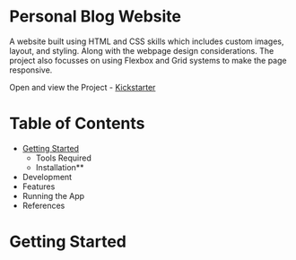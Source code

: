 # Personal Blog Website
A website built using HTML and CSS skills which includes custom images, layout, and styling. Along with the webpage design considerations. The project also focusses on using Flexbox and Grid systems to make the page responsive.

Open and view the Project - [Kickstarter](https://bit.ly/ShreyaBlog)

# Table of Contents
* [Getting Started](#Getting-Started)
  + Tools Required
  + Installation**
* Development
* Features
* Running the App
* References

# Getting Started
